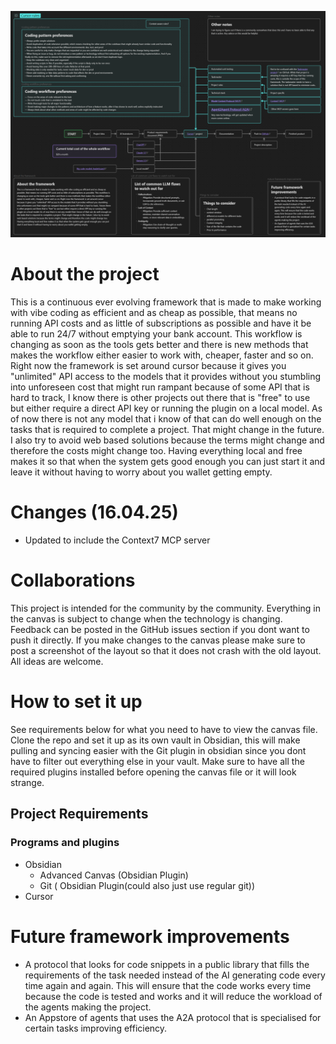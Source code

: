 ![Screenshot](images/framework.png)
# About the project
This is a continuous ever evolving framework that is made to make working with vibe coding as efficient and as cheap as possible, that means no running API costs and as little of subscriptions as possible and have it be able to run 24/7 without emptying your bank account. This workflow is changing as soon as the tools gets better and there is new methods that makes the workflow either easier to work with, cheaper, faster and so on. Right now the framework is set around cursor because it gives you "unlimited" API access to the models that it provides without you stumbling into unforeseen cost that might run rampant because of some API that is hard to track, I know there is other projects out there that is "free" to use but either require a direct API key or running the plugin on a local model. As of now there is not any model that i know of that can do well enough on the tasks that is required to complete a project. That might change in the future. I also try to avoid web based solutions because the terms might change and therefore the costs might change too. Having everything local and free makes it so that when the system gets good enough you can just start it and leave it without having to worry about you wallet getting empty. 

# Changes (16.04.25)
- Updated to include the Context7 MCP server

# Collaborations
This project is intended for the community by the community. Everything in the canvas is subject to change when the technology is changing. Feedback can be posted in the GitHub issues section if you dont want to push it directly. If you make changes to the canvas please make sure to post a screenshot of the layout so that it does not crash with the old layout. All ideas are welcome. 

# How to set it up
See requirements below for what you need to have to view the canvas file. Clone the repo and set it up as its own vault in Obsidian, this will make pulling and syncing easier with the Git plugin in obsidian since you dont have to filter out everything else in your vault. Make sure to have all the required plugins installed before opening the canvas file or it will look strange. 
## Project Requirements
### Programs and plugins
- Obsidian
	- Advanced Canvas  (Obsidian Plugin)
	- Git ( Obsidian Plugin(could also just use regular git))
- Cursor
# Future framework improvements
- A protocol that looks for code snippets in a public library that fills the requirements of the task needed instead of the AI generating code every time again and again. This will ensure that the code works every time because the code is tested and works and it will reduce the workload of the agents making the project.
- An Appstore of agents that uses the A2A protocol that is specialised for certain tasks improving efficiency. 